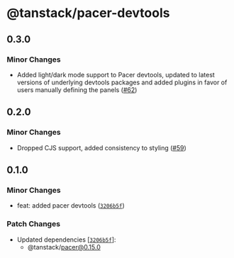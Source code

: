 # @tanstack/pacer-devtools

## 0.3.0

### Minor Changes

- Added light/dark mode support to Pacer devtools, updated to latest versions of underlying devtools packages and added plugins in favor of users manually defining the panels ([#62](https://github.com/TanStack/pacer/pull/62))

## 0.2.0

### Minor Changes

- Dropped CJS support, added consistency to styling ([#59](https://github.com/TanStack/pacer/pull/59))

## 0.1.0

### Minor Changes

- feat: added pacer devtools ([`3206b5f`](https://github.com/TanStack/pacer/commit/3206b5f8167d13bc1c642c53574bb65ea126d24b))

### Patch Changes

- Updated dependencies [[`3206b5f`](https://github.com/TanStack/pacer/commit/3206b5f8167d13bc1c642c53574bb65ea126d24b)]:
  - @tanstack/pacer@0.15.0
